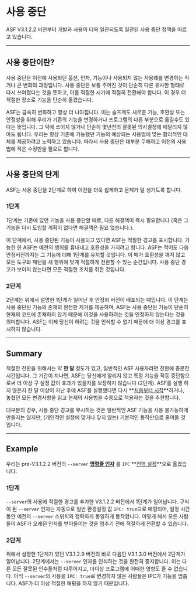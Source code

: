 # 사용 중단

ASF V3.1.2.2 버전부터 개발과 사용이 더욱 일관되도록 일관된 사용 중단 정책을 따르고 있습니다.

---

## 사용 중단이란?

사용 중단은 이전에 사용되던 옵션, 인자, 기능이나 사용되지 않는 사용례를 변경하는 작거나 큰 변화의 과정입니다. 사용 중단은 보통 주어진 것이 단순히 다른 유사한 형태로 다시 쓰여졌다는 것을 뜻하고, 이를 적절한 시기에 적절히 전환해야 합니다. 이 경우 더 적절한 장소로 기능을 단순히 옮겼습니다.

ASF는 급속히 변화하고 항상 더 나아집니다. 이는 슬프게도 새로운 기능, 호환성 또는 안정성을 위해 우리가 기존의 기능을 변경하거나 프로그램의 다른 부분으로 옮길수도 있다는 뜻입니다. 그 덕에 쓰이지 않거나 단순히 몇년전의 잘못된 의사결정에 매달리지 않아도 됩니다. 우리는 항상 기존에 가능했던 기능의 예상되는 사용법에 맞는 합리적인 대체를 제공하려고 노력하고 있습니다. 따라서 사용 중단은 대부분 무해하고 이전의 사용법에 작은 수정만을 필요로 합니다.

---

## 사용 중단의 단계

ASF는 사용 중단을 2단계로 하여 이전을 더욱 쉽게하고 문제가 덜 생기도록 합니다.

### 1단계

1단계는 기존에 있던 기능을 사용 중단할 때로, 다른 해결책이 즉시 필요합니다 (혹은 그 기능을 다시 도입할 계획이 없다면 해결책은 필요 없습니다.).

이 단계에서, 사용 중단된 기능이 사용되고 있다면 ASF는 적절한 경고를 표시합니다. 가능한 한 ASF는 예전의 행위를 흉내내고 호환성을 가지려고 합니다. ASF는 적어도 다음 안정버전까지는 그 기능에 대해 1단계를 유지할 것입니다. 이 때가 호환성을 깨지 않고 모든 도구와 패턴을 새 행위에 맞게 적절하게 전환할 수 있는 순간입니다. 사용 중단 경고가 보이지 않는다면 모든 적절한 조치를 취한 것입니다.

### 2단계

2단계는 위에서 설명한 1단계가 일어난 후 안정화 버전이 배포되는 때입니다. 이 단계는 사용 중단된 기능의 존재의 완전한 제거를 제공하며, ASF는 사용 중단된 기능이 단순히 현재의 코드에 존재하지 않기 때문에 이것을 사용하려는 것을 인정하지 않는다는 것을 의미합니다. ASF는 이제 당신이 하려는 것을 인식할 수 없기 때문에 더 이상 경고를 표시하지 않습니다.

---

## Summary

적절한 전환을 위해서는 약 **한 달** 정도가 있고, 일반적인 ASF 사용자라면 전환에 충분한 시간입니다. 그 기간이 지나면, ASF는 당신에게 알리지 않고 특정 기능을 작동 중단함으로써 더 이상 구 설정 값이 효과가 있을지를 보장하지 않습니다 (2단계). ASF를 실행 하지 않은지 한 달 이상이 지난 후에 ASF를 실행했다면 다시 **[처음부터 시작](https://github.com/JustArchiNET/ArchiSteamFarm/wiki/Setting-up)**하거나, 놓쳤던 모든 변경사항을 읽고 현재의 사용법을 수동으로 적용하는 것을 추천합니다.

대부분의 경우, 사용 중단 경고를 무시하는 것은 일반적인 ASF 기능을 사용 불가능하게 만들지는 않지만, (개인적인 설정에 맞거나 맞지 않는) 기본적인 동작만으로 줄어들 것입니다.

---

## Example

우리는 pre-V3.1.2.2 버전의 `--server` **[명령줄 인자](https://github.com/JustArchiNET/ArchiSteamFarm/wiki/Command-line-arguments)** 를 `IPC` **[전역 설정](https://github.com/JustArchiNET/ArchiSteamFarm/wiki/Configuration#global-config)**으로 옮겼습니다.

### 1단계

`--server`의 사용에 적절한 경고를 추가한 V3.1.2.2 버전에서 1단계가 일어납니다. 구식이 된 `--server` 인자는 자동으로 일반 환경설정 값 `IPC: true`으로 매핑되어, 일정 시간동안 예전의 `--server` 스위치와 정확하게 동일하게 동작합니다. 이렇게 해서 모든 사람들이 ASF가 오래된 인자를 받아들이는 것을 멈추기 전에 적절하게 전환할 수 있습니다.

### 2단계

위에서 설명한 1단계가 있던 V3.1.2.9 버전의 바로 다음인 V3.1.3.0 버전에서 2단계가 일어납니다. 2단계에서는 `--server` 인자를 인식하는 것을 완전히 중지합니다. 이는 다른 모든 잘못된 인수들처럼 다루어지고, 더이상 프로그램에 어떠한 영향도 줄 수 없습니다. 아직 `--server`의 사용을 `IPC: true`로 변경하지 않은 사람들은 IPC가 기능을 멈춥니다. ASF가 더 이상 적절한 매핑을 하지 않기 때문입니다.